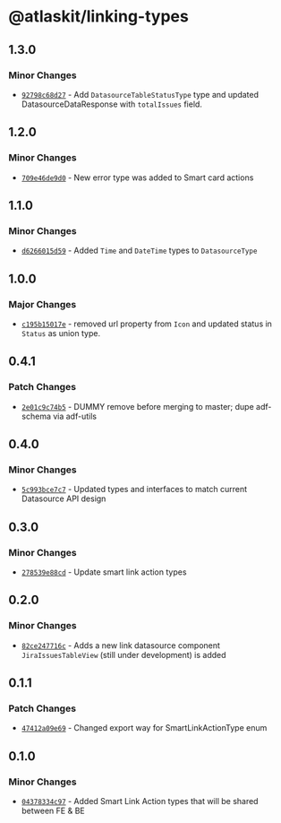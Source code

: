 # @atlaskit/linking-types

## 1.3.0

### Minor Changes

- [`92798c68d27`](https://bitbucket.org/atlassian/atlassian-frontend/commits/92798c68d27) - Add `DatasourceTableStatusType` type and updated DatasourceDataResponse with `totalIssues` field.

## 1.2.0

### Minor Changes

- [`709e46de9d0`](https://bitbucket.org/atlassian/atlassian-frontend/commits/709e46de9d0) - New error type was added to Smart card actions

## 1.1.0

### Minor Changes

- [`d6266015d59`](https://bitbucket.org/atlassian/atlassian-frontend/commits/d6266015d59) - Added `Time` and `DateTime` types to `DatasourceType`

## 1.0.0

### Major Changes

- [`c195b15017e`](https://bitbucket.org/atlassian/atlassian-frontend/commits/c195b15017e) - removed url property from `Icon` and updated status in `Status` as union type.

## 0.4.1

### Patch Changes

- [`2e01c9c74b5`](https://bitbucket.org/atlassian/atlassian-frontend/commits/2e01c9c74b5) - DUMMY remove before merging to master; dupe adf-schema via adf-utils

## 0.4.0

### Minor Changes

- [`5c993bce7c7`](https://bitbucket.org/atlassian/atlassian-frontend/commits/5c993bce7c7) - Updated types and interfaces to match current Datasource API design

## 0.3.0

### Minor Changes

- [`278539e88cd`](https://bitbucket.org/atlassian/atlassian-frontend/commits/278539e88cd) - Update smart link action types

## 0.2.0

### Minor Changes

- [`82ce247716c`](https://bitbucket.org/atlassian/atlassian-frontend/commits/82ce247716c) - Adds a new link datasource component `JiraIssuesTableView` (still under development) is added

## 0.1.1

### Patch Changes

- [`47412a09e69`](https://bitbucket.org/atlassian/atlassian-frontend/commits/47412a09e69) - Changed export way for SmartLinkActionType enum

## 0.1.0

### Minor Changes

- [`04378334c97`](https://bitbucket.org/atlassian/atlassian-frontend/commits/04378334c97) - Added Smart Link Action types that will be shared between FE & BE
